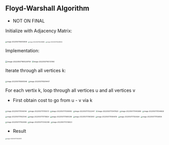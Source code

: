 ## Floyd-Warshall Algorithm

- NOT ON FINAL

Initialize with Adjacency Matrix:

<img src="images/image-20220507165059938.png" alt="image-20220507165059938" style="zoom:33%;" />

<img src="images/image-20220507165258686.png" alt="image-20220507165258686" style="zoom: 25%;" />

<img src="images/image-20220507165408594.png" alt="image-20220507165408594" style="zoom:25%;" />

Implementation:

<img src="images/image-20220507165529759.png" alt="image-20220507165529759" style="zoom:39%;" />

<img src="images/image-20220507165725180.png" alt="image-20220507165725180" style="zoom:35%;" />

Iterate through all vertices k:

<img src="images/image-20220507165800946.png" alt="image-20220507165800946" style="zoom:33%;" />

<img src="images/image-20220507165814407.png" alt="image-20220507165814407" style="zoom:33%;" />

For each vertix k, loop through all vertices u and all vertices v

- First obtain cost to go from u - v via k

<img src="images/image-20220507170046144.png" alt="image-20220507170046144" style="zoom:33%;" />

<img src="images/image-20220507170155573.png" alt="image-20220507170155573" style="zoom:33%;" />

<img src="images/image-20220507170306992.png" alt="image-20220507170306992" style="zoom:33%;" />

<img src="images/image-20220507170322447.png" alt="image-20220507170322447" style="zoom:33%;" />

<img src="images/image-20220507170417820.png" alt="image-20220507170417820" style="zoom:35%;" />

<img src="images/image-20220507170455896.png" alt="image-20220507170455896" style="zoom:33%;" />

<img src="images/image-20220507170546826.png" alt="image-20220507170546826" style="zoom:33%;" />

<img src="images/image-20220507170625146.png" alt="image-20220507170625146" style="zoom:33%;" />

<img src="images/image-20220507170716824.png" alt="image-20220507170716824" style="zoom:33%;" />

<img src="images/image-20220507170800298.png" alt="image-20220507170800298" style="zoom:33%;" />

<img src="images/image-20220507170812900.png" alt="image-20220507170812900" style="zoom:33%;" />

<img src="images/image-20220507170904019.png" alt="image-20220507170904019" style="zoom:33%;" />

<img src="images/image-20220507171024264.png" alt="image-20220507171024264" style="zoom:33%;" />

<img src="images/image-20220507171558558.png" alt="image-20220507171558558" style="zoom:33%;" />

<img src="images/image-20220507171924486.png" alt="image-20220507171924486" style="zoom:33%;" />

<img src="images/image-20220507172042398.png" alt="image-20220507172042398" style="zoom:33%;" />

<img src="images/image-20220507172138423.png" alt="image-20220507172138423" style="zoom:33%;" />

- Result

<img src="images/image-20220507172523873.png" alt="image-20220507172523873" style="zoom: 25%;" />




